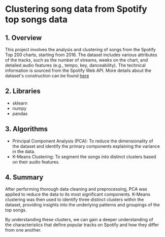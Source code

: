 
# Clustering song data from Spotify top songs data

## 1. Overview
This project involves the analysis and clustering of songs from the Spotify Top 200 charts, starting from 2016. The dataset includes various attributes of the tracks, such as the number of streams, weeks on the chart, and detailed audio features (e.g., tempo, key, danceability). The technical information is sourced from the Spotify Web API.
More details about the dataset's construction can be found [here](https://www.kaggle.com/datasets/julianoorlandi/spotify-top-songs-and-audio-features)

## 2. Libraries

- sklearn
- numpy
- pandas

## 3. Algorithms

- Principal Component Analysis (PCA): To reduce the dimensionality of the dataset and identify the primary components explaining the variance in the data.
- K-Means Clustering: To segment the songs into distinct clusters based on their audio features.


## 4. Summary

After performing thorough data cleaning and preprocessing, PCA was applied to reduce the data to its most significant components. K-Means clustering was then used to identify three distinct clusters within the dataset, providing insights into the underlying patterns and groupings of the top songs.

By understanding these clusters, we can gain a deeper understanding of the characteristics that define popular tracks on Spotify and how they differ from one another.